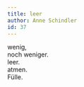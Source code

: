 ```yaml
---
title: leer
author: Anne Schindler
id: 37
---
```


wenig,  
noch weniger.  
leer.  
atmen.  
Fülle.  